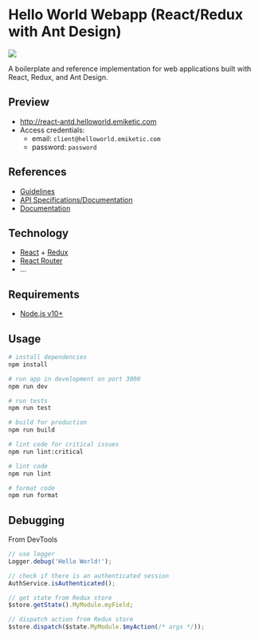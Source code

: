 # Hello World Webapp (React/Redux with Ant Design)

![](https://img.shields.io/david/emiketic/helloworld-react-antd.svg?style=for-the-badge)

A boilerplate and reference implementation for web applications built with React, Redux, and Ant Design.

## Preview

- http://react-antd.helloworld.emiketic.com
- Access credentials:
  - email: `client@helloworld.emiketic.com`
  - password: `password`

## References

- [Guidelines](https://github.com/emiketic/helloworld-dev/tree/master/docs/guidelines)
- [API Specifications/Documentation](https://starterspecapi.docs.apiary.io/)
- [Documentation](./docs)

## Technology

- [React](https://reactjs.org/) + [Redux](https://redux.js.org/)
- [React Router](https://reacttraining.com/react-router)
- ...

## Requirements

- [Node.js v10+](https://nodejs.org/)

## Usage

```sh
# install dependencies
npm install

# run app in development on port 3000
npm run dev

# run tests
npm run test

# build for production
npm run build

# lint code for critical issues
npm run lint:critical

# lint code
npm run lint

# format code
npm run format
```

## Debugging

From DevTools

```javascript
// use logger
Logger.debug('Hello World!');

// check if there is an authenticated session
AuthService.isAuthenticated();

// get state from Redux store
$store.getState().MyModule.myField;

// dispatch action from Redux store
$store.dispatch($state.MyModule.$myAction(/* args */));
```
